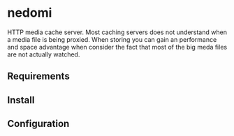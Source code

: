 # nedomi

HTTP media cache server. Most caching servers does not understand when a media file is being proxied. When storing you can gain an performance and space advantage when consider the fact that most of the big meda files are not actually watched.

## Requirements

## Install

## Configuration
